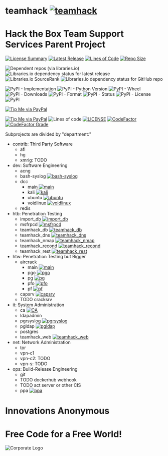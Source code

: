 # teamhack [![teamhack](https://github.com/InnovAnon-Inc/teamhack/actions/workflows/pkgrel.yml/badge.svg)](https://github.com/InnovAnon-Inc/teamhack/actions/workflows/pkgrel.yml)
Hack the Box Team Support Services Parent Project
==========
[![License Summary](https://img.shields.io/github/license/InnovAnon-Inc/teamhack?color=%23FF1100&label=Free%20Code%20for%20a%20Free%20World%21&logo=InnovAnon%2C%20Inc.&logoColor=%23FF1133&style=plastic)](https://tldrlegal.com/license/unlicense#summary)
[![Latest Release](https://img.shields.io/github/commits-since/InnovAnon-Inc/teamhack/latest?color=%23FF1100&include_prereleases&logo=InnovAnon%2C%20Inc.&logoColor=%23FF1133&style=plastic)](https://github.com/InnovAnon-Inc/teamhack/releases/latest)
[![Lines of Code](https://tokei.rs/b1/github/InnovAnon-Inc/teamhack?category=code&color=FF1100&logo=InnovAnon-Inc&logoColor=FF1133&style=plastic)](https://github.com/InnovAnon-Inc/teamhack)
[![Repo Size](https://img.shields.io/github/repo-size/InnovAnon-Inc/teamhack?color=%23FF1100&logo=InnovAnon%2C%20Inc.&logoColor=%23FF1133&style=plastic)](https://github.com/InnovAnon-Inc/teamhack)

![Dependent repos (via libraries.io)](https://img.shields.io/librariesio/dependent-repos/pypi/teamhack?color=FF1100&style=plastic)
![Libraries.io dependency status for latest release](https://img.shields.io/librariesio/release/pypi/teamhack?color=FF1100&style=plastic)
![Libraries.io SourceRank](https://img.shields.io/librariesio/sourcerank/pypi/teamhack?style=plastic)
![Libraries.io dependency status for GitHub repo](https://img.shields.io/librariesio/github/InnovAnon-Inc/teamhack?color=FF1100&logoColor=FF1133&style=plastic)

![PyPI - Implementation](https://img.shields.io/pypi/implementation/teamhack?color=FF1100&logo=InnovAnon-Inc&logoColor=FF1133&style=plastic)
![PyPI - Python Version](https://img.shields.io/pypi/pyversions/teamhack?color=FF1100&logo=InnovAnon-Inc&logoColor=FF1133&style=plastic)
![PyPI - Wheel](https://img.shields.io/pypi/wheel/teamhack?color=FF1100&logo=InnovAnon-Inc&logoColor=FF1133&style=plastic)
![PyPI - Downloads](https://img.shields.io/pypi/dd/teamhack?color=FF1100&logo=InnovAnon-Inc&logoColor=FF1133&style=plastic)
![PyPI - Format](https://img.shields.io/pypi/format/teamhack?color=FF1100&logo=InnovAnon-Inc&logoColor=FF1133&style=plastic)
![PyPI - Status](https://img.shields.io/pypi/status/teamhack?color=FF1100&logo=InnovAnon-Inc&logoColor=FF1133&style=plastic)
![PyPI - License](https://img.shields.io/pypi/l/teamhack?color=FF1100&logo=InnovAnon-Inc&logoColor=FF1133&style=plastic)
![PyPI](https://img.shields.io/pypi/v/teamhack?color=FF1100&logo=InnovAnon-Inc&logoColor=FF1133&style=plastic)

[![Tip Me via PayPal](https://img.shields.io/badge/paypal-donate-FF1100.svg?logo=paypal&logoColor=FF1133&style=plastic)](https://www.paypal.me/InnovAnon)

[![Tip Me via PayPal](https://img.shields.io/badge/PayPal-tip%20me-green.svg?logo=paypal)](https://www.paypal.me/InnovAnon)
![Lines of code](https://img.shields.io/tokei/lines/github/InnovAnon-Inc/teamhack?color=FF1100&logo=InnovAnon-Inc&logoColor=FF1133&style=plastic)
[![LICENSE](https://img.shields.io/badge/license-UNLICENSE-lightgrey.svg)](https://raw.githubusercontent.com/InnovAnon-Inc/teamhack/master/LICENSE)
[![CodeFactor](https://www.codefactor.io/repository/github/InnovAnon-Inc/teamhack/badge)](https://www.codefactor.io/repository/github/InnovAnon-Inc/teamhack)
[![CodeFactor Grade](https://img.shields.io/codefactor/grade/github/InnovAnon-Inc/teamhack?color=FF1100&logo=InnovAnon-Inc&logoColor=FF1133&style=plastic)](https://www.codefactor.io/repository/github/InnovAnon-Inc/teamhack)

Subprojects are divided by "department:"
- contrib: Third Party Software
  - afl
  - hg
  - xmrig: TODO
- dev: Software      Engineering
  - acng
  - bash-syslog [![bash-syslog](https://github.com/InnovAnon-Inc/bash-syslog/actions/workflows/pkgrel.yml/badge.svg)](https://github.com/InnovAnon-Inc/bash-syslog/actions/workflows/pkgrel.yml)
  - dcc
    - main [![main](https://github.com/InnovAnon-Inc/dcc/actions/workflows/pkgrel.yml/badge.svg?branch=main)](https://github.com/InnovAnon-Inc/dcc/actions/workflows/pkgrel.yml?branch=main)
    - kali [![kali](https://github.com/InnovAnon-Inc/dcc/actions/workflows/pkgrel.yml/badge.svg?branch=kali)](https://github.com/InnovAnon-Inc/dcc/actions/workflows/pkgrel.yml?branch=kali)
    - ubuntu [![ubuntu](https://github.com/InnovAnon-Inc/dcc/actions/workflows/pkgrel.yml/badge.svg?branch=ubuntu)](https://github.com/InnovAnon-Inc/dcc/actions/workflows/pkgrel.yml?branch=ubuntu)
    - voidlinux [![voidlinux](https://github.com/InnovAnon-Inc/dcc/actions/workflows/pkgrel.yml/badge.svg?branch=voidlinux)](https://github.com/InnovAnon-Inc/dcc/actions/workflows/pkgrel.yml?branch=voidlinux)
  - redis
- htb: Penetration Testing
  - import_db [![import_db](https://github.com/InnovAnon-Inc/import_db/actions/workflows/pkgrel.yml/badge.svg)](https://github.com/InnovAnon-Inc/import_db/actions/workflows/pkgrel.yml)
  - msfrpcd [![msfrpcd](https://github.com/InnovAnon-Inc/msfrpcd/actions/workflows/pkgrel.yml/badge.svg)](https://github.com/InnovAnon-Inc/msfrpcd/actions/workflows/pkgrel.yml)
  - teamhack_db [![teamhack_db](https://github.com/InnovAnon-Inc/teamhack_db/actions/workflows/pkgrel.yml/badge.svg)](https://github.com/InnovAnon-Inc/teamhack_db/actions/workflows/pkgrel.yml)
  - teamhack_dns [![teamhack_dns](https://github.com/InnovAnon-Inc/teamhack_dns/actions/workflows/pkgrel.yml/badge.svg)](https://github.com/InnovAnon-Inc/teamhack_dns/actions/workflows/pkgrel.yml)
  - teamhack_nmap [![teamhack_nmap](https://github.com/InnovAnon-Inc/teamhack_nmap/actions/workflows/pkgrel.yml/badge.svg)](https://github.com/InnovAnon-Inc/teamhack_nmap/actions/workflows/pkgrel.yml)
  - teamhack_recond [![teamhack_recond](https://github.com/InnovAnon-Inc/teamhack_recond/actions/workflows/pkgrel.yml/badge.svg)](https://github.com/InnovAnon-Inc/teamhack_recond/actions/workflows/pkgrel.yml)
  - teamhack_rest [![teamhack_rest](https://github.com/InnovAnon-Inc/teamhack_rest/actions/workflows/pkgrel.yml/badge.svg)](https://github.com/InnovAnon-Inc/teamhack_rest/actions/workflows/pkgrel.yml)
- htw: Penetration Testing but Bigger
  - aircrack
    - main [![main](https://github.com/InnovAnon-Inc/aircrack/actions/workflows/pkgrel.yml/badge.svg?branch=main)](https://github.com/InnovAnon-Inc/aircrack/actions/workflows/pkgrel.yml?branch=main)
    - pgo [![pgo](https://github.com/InnovAnon-Inc/aircrack/actions/workflows/pkgrel.yml/badge.svg?branch=pgo)](https://github.com/InnovAnon-Inc/aircrack/actions/workflows/pkgrel.yml?branch=pgo)
    - pg [![pg](https://github.com/InnovAnon-Inc/aircrack/actions/workflows/pkgrel.yml/badge.svg?branch=pg)](https://github.com/InnovAnon-Inc/aircrack/actions/workflows/pkgrel.yml?branch=pg)
    - pfo [![pfo](https://github.com/InnovAnon-Inc/aircrack/actions/workflows/pkgrel.yml/badge.svg?branch=pfo)](https://github.com/InnovAnon-Inc/aircrack/actions/workflows/pkgrel.yml?branch=pfo)
    - pf [![pf](https://github.com/InnovAnon-Inc/aircrack/actions/workflows/pkgrel.yml/badge.svg?branch=pf)](https://github.com/InnovAnon-Inc/aircrack/actions/workflows/pkgrel.yml?branch=pf)
  - capsrv [![capsrv](https://github.com/InnovAnon-Inc/capsrv/actions/workflows/pkgrel.yml/badge.svg)](https://github.com/InnovAnon-Inc/capsrv/actions/workflows/pkgrel.yml)
  - TODO cracksrv
- it:  System  Administration
  - ca [![CA](https://github.com/InnovAnon-Inc/CA/actions/workflows/pkgrel.yml/badge.svg)](https://github.com/InnovAnon-Inc/CA/actions/workflows/pkgrel.yml)
  - ldapadmin
  - pgrsyslog [![pgrsyslog](https://github.com/InnovAnon-Inc/pgrsyslog/actions/workflows/pkgrel.yml/badge.svg)](https://github.com/InnovAnon-Inc/pgrsyslog/actions/workflows/pkgrel.yml)
  - pgldap [![pgldap](https://github.com/InnovAnon-Inc/pgldap/actions/workflows/pkgrel.yml/badge.svg)](https://github.com/InnovAnon-Inc/pgldap/actions/workflows/pkgrel.yml)
  - postgres
  - teamhack_web [![teamhack_web](https://github.com/InnovAnon-Inc/teamhack_web/actions/workflows/pkgrel.yml/badge.svg)](https://github.com/InnovAnon-Inc/teamhack_web/actions/workflows/pkgrel.yml)
- net: Network Administration
  - tor
  - vpn-c1
  - vpn-c2: TODO
  - vpn-s: TODO
- ops: Build-Release Engineering
  - git
  - TODO dockerhub webhook
  - TODO act server or other CIS
  - ppa [![ppa](https://github.com/InnovAnon-Inc/ppa/actions/workflows/repo.yml/badge.svg)](https://github.com/InnovAnon-Inc/ppa/actions/workflows/repo.yml)

# Innovations Anonymous
Free Code for a Free World!
==========
![Corporate Logo](https://innovanon-inc.github.io/assets/images/logo.gif)

